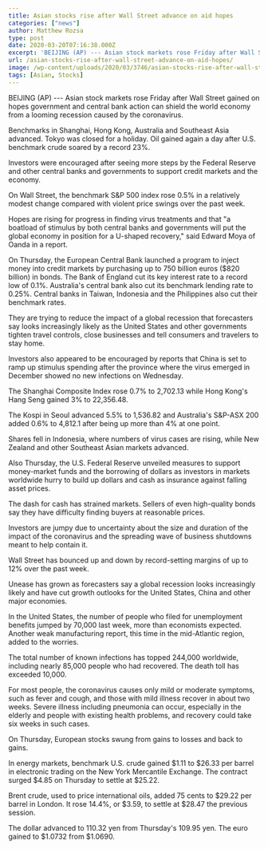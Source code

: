 ```yaml
---
title: Asian stocks rise after Wall Street advance on aid hopes
categories: ["news"]
author: Matthew Rozsa
type: post
date: 2020-03-20T07:16:38.000Z
excerpt: 'BEIJING (AP) --- Asian stock markets rose Friday after Wall Street gained on hopes government and central bank action can shield the world economy from a looming recession caused by the coronavirus.Benchmarks in Shanghai, Hong Kong, Australia and Southeast Asia advanced. Tokyo was closed for a holiday. Oil gained again a day after U.S. benchmark&hellip;'
url: /asian-stocks-rise-after-wall-street-advance-on-aid-hopes/
image: /wp-content/uploads/2020/03/3746/asian-stocks-rise-after-wall-street-advance-on-aid-hopes.jpeg
tags: [Asian, Stocks]
---
```


BEIJING (AP) --- Asian stock markets rose Friday after Wall Street gained on hopes government and central bank action can shield the world economy from a looming recession caused by the coronavirus.

Benchmarks in Shanghai, Hong Kong, Australia and Southeast Asia advanced. Tokyo was closed for a holiday. Oil gained again a day after U.S. benchmark crude soared by a record 23%.

Investors were encouraged after seeing more steps by the Federal Reserve and other central banks and governments to support credit markets and the economy.

On Wall Street, the benchmark S&P 500 index rose 0.5% in a relatively modest change compared with violent price swings over the past week.

Hopes are rising for progress in finding virus treatments and that "a boatload of stimulus by both central banks and governments will put the global economy in position for a U-shaped recovery," said Edward Moya of Oanda in a report.

On Thursday, the European Central Bank launched a program to inject money into credit markets by purchasing up to 750 billion euros ($820 billion) in bonds. The Bank of England cut its key interest rate to a record low of 0.1%. Australia's central bank also cut its benchmark lending rate to 0.25%. Central banks in Taiwan, Indonesia and the Philippines also cut their benchmark rates.

They are trying to reduce the impact of a global recession that forecasters say looks increasingly likely as the United States and other governments tighten travel controls, close businesses and tell consumers and travelers to stay home.

Investors also appeared to be encouraged by reports that China is set to ramp up stimulus spending after the province where the virus emerged in December showed no new infections on Wednesday.

The Shanghai Composite Index rose 0.7% to 2,702.13 while Hong Kong's Hang Seng gained 3% to 22,356.48.

The Kospi in Seoul advanced 5.5% to 1,536.82 and Australia's S&P-ASX 200 added 0.6% to 4,812.1 after being up more than 4% at one point.

Shares fell in Indonesia, where numbers of virus cases are rising, while New Zealand and other Southeast Asian markets advanced.

Also Thursday, the U.S. Federal Reserve unveiled measures to support money-market funds and the borrowing of dollars as investors in markets worldwide hurry to build up dollars and cash as insurance against falling asset prices.

The dash for cash has strained markets. Sellers of even high-quality bonds say they have difficulty finding buyers at reasonable prices.

Investors are jumpy due to uncertainty about the size and duration of the impact of the coronavirus and the spreading wave of business shutdowns meant to help contain it.

Wall Street has bounced up and down by record-setting margins of up to 12% over the past week.

Unease has grown as forecasters say a global recession looks increasingly likely and have cut growth outlooks for the United States, China and other major economies.

In the United States, the number of people who filed for unemployment benefits jumped by 70,000 last week, more than economists expected. Another weak manufacturing report, this time in the mid-Atlantic region, added to the worries.

The total number of known infections has topped 244,000 worldwide, including nearly 85,000 people who had recovered. The death toll has exceeded 10,000.

For most people, the coronavirus causes only mild or moderate symptoms, such as fever and cough, and those with mild illness recover in about two weeks. Severe illness including pneumonia can occur, especially in the elderly and people with existing health problems, and recovery could take six weeks in such cases.

On Thursday, European stocks swung from gains to losses and back to gains.

In energy markets, benchmark U.S. crude gained $1.11 to $26.33 per barrel in electronic trading on the New York Mercantile Exchange. The contract surged $4.85 on Thursday to settle at $25.22.

Brent crude, used to price international oils, added 75 cents to $29.22 per barrel in London. It rose 14.4%, or $3.59, to settle at $28.47 the previous session.

The dollar advanced to 110.32 yen from Thursday's 109.95 yen. The euro gained to $1.0732 from $1.0690.
